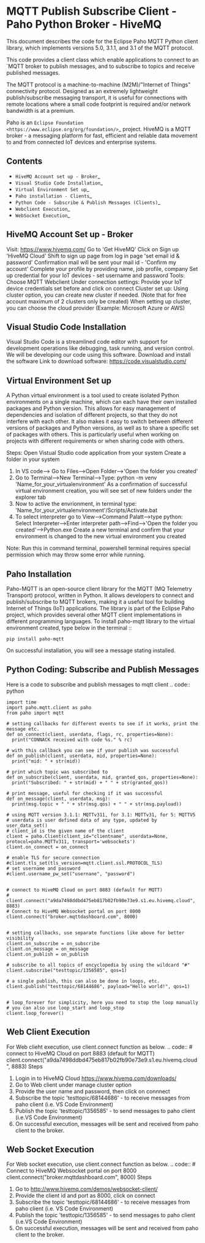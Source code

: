 MQTT Publish Subscribe 
Client - Paho Python
Broker - HiveMQ
================================

This document describes the code for the Eclipse Paho MQTT Python client library, which implements versions 5.0, 3.1.1, and 3.1 of the MQTT protocol.

This code provides a client class which enable applications to connect to an `MQTT broker to publish messages, and to subscribe to topics and receive published messages. 

The MQTT protocol is a machine-to-machine (M2M)/"Internet of Things" connectivity protocol. Designed as an extremely lightweight publish/subscribe messaging transport, it is useful for connections with remote locations where a small code footprint is required and/or network bandwidth is at a premium.

Paho is an `Eclipse Foundation <https://www.eclipse.org/org/foundation/>`_ project.
HiveMQ is a MQTT broker - a messaging platform for fast, efficient and reliable data movement to and from connected IoT devices and enterprise systems.

Contents
--------

* `HiveMQ Account set up - Broker`_
* `Visual Studio Code Installation`_
* `Virtual Environment Set up`_
* `Paho installation - Clients`_
* `Python Code - Subscribe & Publish Messages (Clients)`_
* `Webclient Execution`_
* `WebSocket Execution`_

HiveMQ Account Set up - Broker
------------
Visit: https://www.hivemq.com/
Go to 'Get HiveMQ'
Click on Sign up 'HiveMQ Cloud'
Shift to sign up page from log in page 'set email id & password'
Confirmation mail will be sent your mail id - 'Confirm my account'
Complete your profile by providing name, job profile, company
Set up credential for your IoT devices - set username and password
Tools: Choose MQTT Webclient
Under connection settings: Provide your IoT device credentials set before and click on connect
Cluster set up:
Using cluster option, you can create new cluster if needed. (Note that for free account maximum of 2 clusters only be created)
When setting up cluster, you can choose the cloud provider (Example: Microsoft Azure or AWS)


Visual Studio Code Installation
------------
Visual Studio Code is a streamlined code editor with support for development operations like debugging, task running, and version control. We will be developing our code using this software.
Download and install the software
Link to download software: https://code.visualstudio.com/

Virtual Environment Set up
------------
A Python virtual environment is a tool used to create isolated Python environments on a single machine, which can each have their own installed packages and Python version. This allows for easy management of dependencies and isolation of different projects, so that they do not interfere with each other. It also makes it easy to switch between different versions of packages and Python versions, as well as to share a specific set of packages with others. This is particularly useful when working on projects with different requirements or when sharing code with others.

Steps:
Open Vistual Studio code application from your system
Create a folder in your system
1. In VS code--> Go to Files-->Open Folder-->'Open the folder you created'
2. Go to Terminal-->New Terminal-->Type: python -m venv 'Name_for_your_virtualenvironment'
As a confirmation of successful virtual environment creation, you will see set of new folders under the explorer tab
3. Now to active the envrionment, in terminal type: 'Name_for_your_virtualenvironment'/Scripts/Activate.bat
4. To select interpreter go to View-->Command Palatt-->type python: Select Interpreter-->Enter interpreter path-->Find-->'Open the folder you created'-->Python.exe
Create a new terminal and confirm that your environment is changed to the new virtual environment you created

Note: Run this in command terminal, powershell terminal requires special permission which may throw some error while running.

Paho Installation
-------------
Paho-MQTT is an open-source client library for the MQTT (MQ Telemetry Transport) protocol, written in Python. It allows developers to connect and publish/subscribe to MQTT brokers, making it a useful tool for building Internet of Things (IoT) applications. The library is part of the Eclipse Paho project, which provides several other MQTT client implementations in different programming languages.
To install paho-mqtt library to the virtual environment created, type below in the terminal
::

    pip install paho-mqtt

On successful installation, you will see a message stating installed.

Python Coding: Subscribe and Publish Messages
--------------

Here is a code to subscribe and publish messages to mqtt client
.. code:: python

    import time
    import paho.mqtt.client as paho
    from paho import mqtt

    # setting callbacks for different events to see if it works, print the message etc.
    def on_connect(client, userdata, flags, rc, properties=None):
      print("CONNACK received with code %s." % rc)

    # with this callback you can see if your publish was successful
    def on_publish(client, userdata, mid, properties=None):
      print("mid: " + str(mid))

    # print which topic was subscribed to
    def on_subscribe(client, userdata, mid, granted_qos, properties=None):
      print("Subscribed: " + str(mid) + " " + str(granted_qos))

    # print message, useful for checking if it was successful
    def on_message(client, userdata, msg):
      print(msg.topic + " " + str(msg.qos) + " " + str(msg.payload))

    # using MQTT version 3.1.1: MQTTv311, for 3.1: MQTTv31, for 5: MQTTV5
    # userdata is user defined data of any type, updated by user_data_set()
    # client_id is the given name of the client
    client = paho.Client(client_id="clientname", userdata=None, protocol=paho.MQTTv311, transport='websockets')
    client.on_connect = on_connect

    # enable TLS for secure connection
    #client.tls_set(tls_version=mqtt.client.ssl.PROTOCOL_TLS)
    # set username and password
    #client.username_pw_set("usernane", "password")


    # connect to HiveMQ Cloud on port 8883 (default for MQTT)
    # client.connect("a9da7498ddbd475eb817b02fb90e73e9.s1.eu.hivemq.cloud", 8883)
    # Connect to HiveMQ Websocket portal on port 8000
    client.connect("broker.mqttdashboard.com", 8000)


    # setting callbacks, use separate functions like above for better visibility
    client.on_subscribe = on_subscribe
    client.on_message = on_message
    client.on_publish = on_publish

    # subscribe to all topics of encyclopedia by using the wildcard "#"
    client.subscribe("testtopic/1356585", qos=1)

    # a single publish, this can also be done in loops, etc.
    client.publish("testtopic/68144686", payload="Hello world!", qos=1)


    # loop_forever for simplicity, here you need to stop the loop manually
    # you can also use loop_start and loop_stop
    client.loop_forever()

Web Client Execution
--------------
For Web clieht execution, use client.connect function as below.
.. code:: 
     # connect to HiveMQ Cloud on port 8883 (default for MQTT)
       client.connect("a9da7498ddbd475eb817b02fb90e73e9.s1.eu.hivemq.cloud", 8883)
Steps
1. Login in to HiveMQ Cloud https://www.hivemq.com/downloads/
2. Go to Web client under manage cluster option
3. Provide the user name and password, then click on connnect
4. Subscribe the topic 'testtopic/68144686' - to receive messages from paho client (i.e. VS Code Environment)
5. Publish the topic 'testtopic/1356585' - to send messages to paho client (i.e.VS Code Environment)
6. On successful execution, messages will be sent and received from paho client to the broker.

Web Socket Execution
--------------
For Web socket execution, use client.connect function as below.
.. code:: 
    # Connect to HiveMQ Websocket portal on port 8000
      client.connect("broker.mqttdashboard.com", 8000)
Steps
1. Go to http://www.hivemq.com/demos/websocket-client/
2. Provide the client id and port as 8000, click on connect
3. Subscribe the topic 'testtopic/68144686' - to receive messages from paho client (i.e. VS Code Environment)
4. Publish the topic 'testtopic/1356585' - to send messages to paho client (i.e.VS Code Environment)
5. On successful execution, messages will be sent and received from paho client to the broker.
